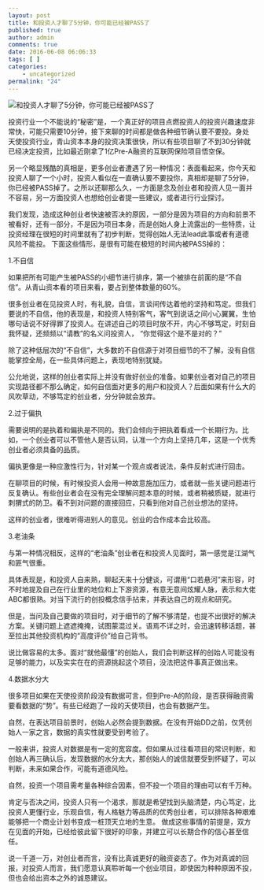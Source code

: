 ```yaml
---
layout: post
title: 和投资人才聊了5分钟，你可能已经被PASS了
published: true
author: admin
comments: true
date: 2016-06-08 06:06:33
tags: [ ]
categories:
    - uncategorized
permalink: "24"
---
```

![和投资人才聊了5分钟，你可能已经被PASS了][1]

投资行业一个不能说的“秘密”是，一个真正好的项目点燃投资人的投资兴趣速度非常快，可能只需要10分钟，接下来聊的时间都是做各种细节确认要不要投。身处天使投资行业，青山资本本身的投资决策很快，所以有些项目聊了不到30分钟就已经决定投资，比如最近刚拿了1亿Pre-A融资的互联网保险项目悟空保。

另一个略显残酷的真相是，更多创业者遭遇了另一种情况：表面看起来，你今天和投资人聊了一个小时，投资人看似在一直确认要不要投你，真相却是聊了5分钟，你已经被PASS掉了。之所以还聊那么久，一方面是念及创业者和投资人见一面并不容易，另一方面投资人也想给创业者提一些建议，或者进行行业探讨。

我们发现，造成这种创业者快速被否决的原因，一部分是因为项目的方向和前景不被看好，还有一部分，不是因为项目本身，而是创始人身上流露出的一些特质，让投资经理在很短的时间里就有了初步判断，觉得创始人无法lead此事或者有道德风险不能投。 下面这些情形，是很有可能在极短的时间内被PASS掉的：



1.不自信

如果把所有可能产生被PASS的小细节进行排序，第一个被排在前面的是“不自信”。从青山资本看的项目来看，要占到整体数量的60%。

很多创业者在见投资人时，有礼貌，自信，言谈间传达着他的坚持和笃定。但我们要说的不自信，他的表现是，和投资人特别客气，客气到说话之间小心翼翼，生怕哪句话说不好得罪了投资人。在讲述自己的项目时放不开，内心不够笃定，时刻自我怀疑，还频频以“请教”的名义问投资人， “你觉得这个是不是对的？”

除了这种低层次的“不自信”，大多数的不自信源于对项目细节的不了解，没有自信能掌控全局，在一些具体问题上，表现地特别犹疑。

公允地说，这样的创业者实际上并没有做好创业的准备。如果创业者对自己的项目实现路径都不那么确定，如何自信面对更多的用户和投资人？后面如果有什么大的风吹草动，不够笃定的创业者，分分钟就会放弃。

2.过于偏执

需要说明的是执着和偏执是不同的。我们会倾向于把执着看成一个长期行为。比如，一个创业者可以不管他人是否认同，认准一个方向上坚持几年，这是一个优秀创业者必须具备的品质。

偏执更像是一种应激性行为，针对某一个观点或者说法，条件反射式进行回击。

在聊项目的时候，有时候投资人会用一种故意施加压力，或者就一些关键问题进行反复确认。有些创业者会在没有完全理解问题本意的时候，或者稍被质疑，就进行刺猬式的防卫。看不到对问题的直接回应，只看到他对自己创业想法的坚持。

这样的创业者，很难听得进别人的意见。创业的合作成本会比较高。

3.老油条

与第一种情况相反，这样的“老油条”创业者在和投资人见面时，第一感觉是江湖气和匪气很重。

具体表现是，和投资人自来熟，聊起天来十分健谈，可谓用“口若悬河”来形容，时不时地提及自己在行业里的地位和上下游资源，有意无意间炫耀人脉，表示和大佬ABC都很熟。对当下流行的创投概念信手拈来，并表达自己的观点和研究。

但是，当问及自己要做的项目时，对于细节的了解不够清楚，也提不出很好的解决方案。关键问题上遮遮掩掩，试图蒙混过关。语焉不详之时，会迅速转移话题，甚至拉出其他投资机构的“高度评价”给自己背书。

说比做容易的太多。面对“就他最懂”的创始人，我们会判断这样的创始人可能没有足够的能力，以及实实在在的资源挑起这个项目，没法把这件事真正做出来。

4.数据水分大

很多项目如果在天使投资阶段没有数据可言，但到Pre-A的阶段，是否获得融资需要看数据的“势”。有些已经跑了一段的天使项目，也会有数据产生。

自然，在表达项目前景时，创始人必然会提到数据。在没有开始DD之前，仅凭创始人一家之言，数据的真实性就要受到考验了。

一般来讲，投资人对数据是有一定的宽容度。但如果从过往看项目的常识判断，和创始人再三确认后，发现数据的水分太大，那创始人的诚信就要受到怀疑了，可以判断，未来如果合作，可能有道德风险。

自然，投资一个项目需考量各种综合因素，但不投一个项目的理由可以有千万种。

肯定与否决之间，投资人只有一个渴求，那就是希望找到头脑清楚，内心笃定，比投资人更懂行业，乐观自信，有人格魅力等品质的优秀创业者，可以排除各种艰难能够把一个商业计划书变成一桩顶天立地的生意。 做成这些事情的前提是，双方在见面的开始，已经给彼此留下很好的印象，并建立可以长期合作的信心甚至信任。

说一千道一万，对创业者而言，没有比真诚更好的融资姿态了。作为对真诚的回报，对投资人而言，我们愿意认真聆听每一个创业项目，即使因为种种原因不投，但也会给出资本之外的诚恳建议。

 [1]: http://yongz.com/yz/wp-content/uploads/2016/06/902db7ee1b57a1b7ea90cb832013c37b.jpg